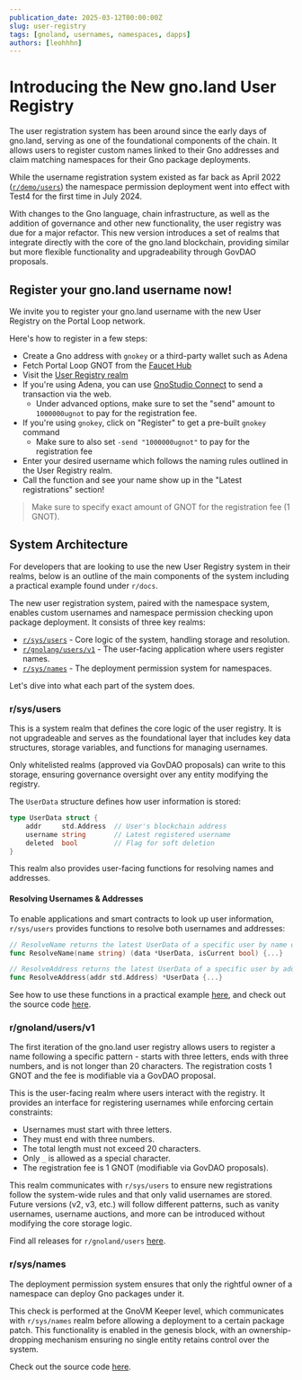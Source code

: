 ```yaml
---
publication_date: 2025-03-12T00:00:00Z
slug: user-registry
tags: [gnoland, usernames, namespaces, dapps]
authors: [leohhhn]
---
```


# Introducing the New gno.land User Registry

The user registration system has been around since the early days of gno.land, 
serving as one of the foundational components of the chain. It allows users to 
register custom names linked to their Gno addresses and claim matching namespaces 
for their Gno package deployments.

While the username registration system existed as far back as April 2022 ([`r/demo/users`](https://github.com/gnolang/gno/commit/914f267dd31c0382a472b5fcf98fcfc53129a32d))
the namespace permission deployment went into effect with Test4 for the first time
in July 2024.

With changes to the Gno language, chain infrastructure, as well as the addition
of governance and other new functionality, the user registry was due for a major
refactor. This new version introduces a set of realms that integrate directly 
with the core of the gno.land blockchain, providing similar but more flexible
functionality and upgradeability through GovDAO proposals.

## Register your gno.land username now!

We invite you to register your gno.land username with the new User Registry on
the Portal Loop network.

Here's how to register in a few steps:
- Create a Gno address with `gnokey` or a third-party wallet such as Adena
- Fetch Portal Loop GNOT from the [Faucet Hub](https://faucet.gno.land)
- Visit the [User Registry realm](/r/gnoland/users/v1) 
- If you're using Adena, you can use [GnoStudio Connect](https://gno.studio/connect/view/gno.land/r/gnoland/users/v1?network=portal-loop#Register)
to send a transaction via the web. 
  - Under advanced options, make sure to set the "send" amount to `1000000ugnot` 
  to pay for the registration fee.
- If you're using `gnokey`, click on "Register" to get a pre-built `gnokey` command
  - Make sure to also set `-send "1000000ugnot"` to pay for the registration fee
- Enter your desired username which follows the naming rules outlined in the 
User Registry realm.
- Call the function and see your name show up in the "Latest registrations" section!

> Make sure to specify exact amount of GNOT for the registration fee (1 GNOT).

## System Architecture

For developers that are looking to use the new User Registry system in their 
realms, below is an outline of the main components of the system including a 
practical example found under `r/docs`. 

The new user registration system, paired with the namespace system, enables
custom usernames and namespace permission checking upon package deployment. It
consists of three key realms:

- [`r/sys/users`](/r/sys/users) - Core logic of the system, handling storage and resolution.
- [`r/gnolang/users/v1`](/r/gnoland/users/v1) - The user-facing application where users register names.
- [`r/sys/names`](/r/sys/names) - The deployment permission system for namespaces.

Let's dive into what each part of the system does.

### r/sys/users

This is a system realm that defines the core logic of the user registry. It is
not upgradeable and serves as the foundational layer that includes key data 
structures, storage variables, and functions for managing usernames.

Only whitelisted realms (approved via GovDAO proposals) can write to this storage,
ensuring governance oversight over any entity modifying the registry.

The `UserData` structure defines how user information is stored:

```go
type UserData struct {
    addr     std.Address  // User's blockchain address
    username string       // Latest registered username
    deleted  bool         // Flag for soft deletion
}
```

This realm also provides user-facing functions for resolving names and addresses.

#### Resolving Usernames & Addresses

To enable applications and smart contracts to look up user information, 
`r/sys/users` provides functions to resolve both usernames and addresses:

```go
// ResolveName returns the latest UserData of a specific user by name or alias
func ResolveName(name string) (data *UserData, isCurrent bool) {...}

// ResolveAddress returns the latest UserData of a specific user by address
func ResolveAddress(addr std.Address) *UserData {...}
```

See how to use these functions in a practical example [here](/r/docs/users), and 
check out the source code [here](/r/sys/users$source&file=users.gno).

### r/gnoland/users/v1

The first iteration of the gno.land user registry allows users to register a
name following a specific pattern - starts with three letters, ends with three
numbers, and is not longer than 20 characters. The registration costs 1 GNOT
and the fee is modifiable via a GovDAO proposal.

This is the user-facing realm where users interact with the registry. It 
provides an interface for registering usernames while enforcing certain constraints:

- Usernames must start with three letters.
- They must end with three numbers.
- The total length must not exceed 20 characters.
- Only `_` is allowed as a special character.
- The registration fee is 1 GNOT (modifiable via GovDAO proposals).

This realm communicates with `r/sys/users` to ensure new registrations follow the 
system-wide rules and that only valid usernames are stored. Future versions 
(v2, v3, etc.) will follow different patterns, such as vanity usernames, username
auctions, and more can be introduced without modifying the core storage logic.

Find all releases for `r/gnoland/users` [here](/r/gnoland/users).

### r/sys/names

The deployment permission system ensures that only the rightful owner of a 
namespace can deploy Gno packages under it.

This check is performed at the GnoVM Keeper level, which communicates with 
`r/sys/names` realm before allowing a deployment to a certain package patch.
This functionality is enabled in the genesis block, with an ownership-dropping 
mechanism ensuring no single entity retains control over the system.

Check out the source code [here](/r/sys/names$source&file=verifier.gno).